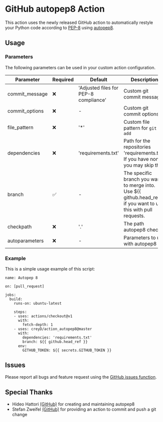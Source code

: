 # GitHub autopep8 Action

This action uses the newly released GitHub action to automatically restyle your Python code according to [PEP-8](https://www.python.org/dev/peps/pep-0008/) using  [autopep8](https://github.com/hhatto/autopep8).

## Usage
### Parameters
The following parameters can be used in your custom action configuration.

| Parameter | Required | Default | Description |
| - | - | - | - |
| commit_message | :x: | 'Adjusted files for PEP-8 compliance' | Custom git commit message|
| commit_options | :x: | - | Custom git commit options|
| file_pattern | :x: | '&ast;' | Custom file pattern for `git add`|
| dependencies | :x: | 'requirements.txt' |  Path for the repositories 'requirements.txt'. If you have none, you may skip this.|
| branch | :white_check_mark: | - | The specific branch you want to merge into. Use ${{ github.head_ref }} if you want to use this with pull requests. |
| checkpath | :x: | '.' | The path autopep8 checks |
| autoparameters | :x: | - | Parameters to use with autopep8 |

### Example

This is a simple usage example of this script:

```
name: Autopep 8

on: [pull_request]

jobs:
  build:
    runs-on: ubuntu-latest

    steps:
    - uses: actions/checkout@v1
      with:
        fetch-depth: 1
    - uses: creyD/action_autopep8@master
      with:
        dependencies: 'requirements.txt'
        branch: ${{ github.head_ref }}
      env:
        GITHUB_TOKEN: ${{ secrets.GITHUB_TOKEN }}

```

## Issues

Please report all bugs and feature request using the [GitHub issues function](https://github.com/creyD/action_autopep8/issues/new).

## Special Thanks

- Hideo Hattori [(GitHub)](https://github.com/hhatto) for creating and maintaining autopep8
- Stefan Zweifel [(GitHub)](https://github.com/stefanzweifel) for providing an action to commit and push a git change
